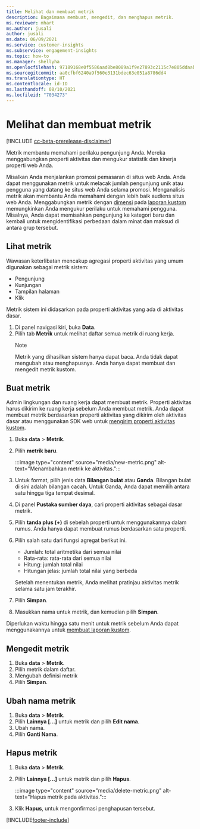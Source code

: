 ```yaml
---
title: Melihat dan membuat metrik
description: Bagaimana membuat, mengedit, dan menghapus metrik.
ms.reviewer: mhart
ms.author: jusali
author: jusali
ms.date: 06/09/2021
ms.service: customer-insights
ms.subservice: engagement-insights
ms.topic: how-to
ms.manager: shellyha
ms.openlocfilehash: 97189168e0f5586aad8be8089a1f9e27893c2115c7e805ddaab1efc00e11b860
ms.sourcegitcommit: aa0cfbf6240a9f560e3131bdec63e051a8786dd4
ms.translationtype: HT
ms.contentlocale: id-ID
ms.lasthandoff: 08/10/2021
ms.locfileid: "7034273"
---
```

# <a name="view-and-create-metrics"></a>Melihat dan membuat metrik

[!INCLUDE [cc-beta-prerelease-disclaimer](includes/cc-beta-prerelease-disclaimer.md)]

Metrik membantu memahami perilaku pengunjung Anda. Mereka menggabungkan properti aktivitas dan mengukur statistik dan kinerja properti web Anda.  

Misalkan Anda menjalankan promosi pemasaran di situs web Anda. Anda dapat menggunakan metrik untuk melacak jumlah pengunjung unik atau pengguna yang datang ke situs web Anda selama promosi. Menganalisis metrik akan membantu Anda memahami dengan lebih baik audiens situs web Anda. Menggabungkan metrik dengan [dimensi](dimensions.md) pada [laporan kustom](custom-reports.md) memungkinkan Anda mengukur perilaku untuk memahami pengguna. Misalnya, Anda dapat memisahkan pengunjung ke kategori baru dan kembali untuk mengidentifikasi perbedaan dalam minat dan maksud di antara grup tersebut.

## <a name="view-metrics"></a>Lihat metrik

Wawasan keterlibatan mencakup agregasi properti aktivitas yang umum digunakan sebagai metrik sistem: 

- Pengunjung
- Kunjungan
- Tampilan halaman
- Klik

Metrik sistem ini didasarkan pada properti aktivitas yang ada di aktivitas dasar.

1. Di panel navigasi kiri, buka **Data**. 
1. Pilih tab **Metrik** untuk melihat daftar semua metrik di ruang kerja. 
   > [!NOTE]
   > Metrik yang dihasilkan sistem hanya dapat baca. Anda tidak dapat mengubah atau menghapusnya. Anda hanya dapat membuat dan mengedit metrik kustom.

## <a name="create-a-metric"></a>Buat metrik

Admin lingkungan dan ruang kerja dapat membuat metrik. Properti aktivitas harus dikirim ke ruang kerja sebelum Anda membuat metrik. Anda dapat membuat metrik berdasarkan properti aktivitas yang dikirim oleh aktivitas dasar atau menggunakan SDK web untuk [mengirim properti aktivitas kustom](advanced-SDK-implementation.md).

1. Buka **data** > **Metrik**.
1. Pilih **metrik baru**.

   :::image type="content" source="media/new-metric.png" alt-text="Menambahkan metrik ke aktivitas.":::

1. Untuk format, pilih jenis data **Bilangan bulat** atau **Ganda**. Bilangan bulat di sini adalah bilangan cacah. Untuk Ganda, Anda dapat memilih antara satu hingga tiga tempat desimal.
1. Di panel **Pustaka sumber daya**, cari properti aktivitas sebagai dasar metrik.
1. Pilih **tanda plus (+)** di sebelah properti untuk menggunakannya dalam rumus. Anda hanya dapat membuat rumus berdasarkan satu properti. 
1. Pilih salah satu dari fungsi agregat berikut ini. 

   - Jumlah: total aritmetika dari semua nilai 
   - Rata-rata: rata-rata dari semua nilai
   - Hitung: jumlah total nilai
   - Hitungan jelas: jumlah total nilai yang berbeda

   Setelah menentukan metrik, Anda melihat pratinjau aktivitas metrik selama satu jam terakhir.

1. Pilih **Simpan**. 
1. Masukkan nama untuk metrik, dan kemudian pilih **Simpan**.

Diperlukan waktu hingga satu menit untuk metrik sebelum Anda dapat menggunakannya untuk [membuat laporan kustom](custom-reports.md).

## <a name="edit-a-metric"></a>Mengedit metrik

1. Buka **data** > **Metrik**.
1. Pilih metrik dalam daftar.
1. Mengubah definisi metrik
1. Pilih **Simpan**.

## <a name="change-the-name-of-a-metric"></a>Ubah nama metrik

1. Buka **data** > **Metrik**.
1. Pilih **Lainnya [...]** untuk metrik dan pilih **Edit nama**.
1. Ubah nama. 
1. Pilih **Ganti Nama**.

## <a name="delete-a-metric"></a>Hapus metrik

1. Buka **data** > **Metrik**.
1. Pilih **Lainnya [...]** untuk metrik dan pilih **Hapus**.

   :::image type="content" source="media/delete-metric.png" alt-text="Hapus metrik pada aktivitas.":::

1. Klik **Hapus**, untuk mengonfirmasi penghapusan tersebut.

[!INCLUDE[footer-include](../includes/footer-banner.md)]
